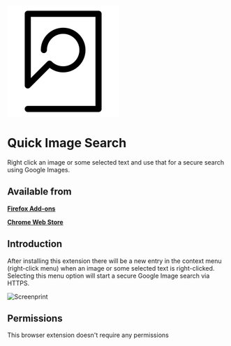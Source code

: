 ![Quick Image Search](icon.svg)

Quick Image Search
===
Right click an image or some selected text and use that for a secure search using Google Images.


Available from
---
**[Firefox Add-ons](https://addons.mozilla.org/en-US/firefox/addon/quick-image-search/)**

**[Chrome Web Store](https://chrome.google.com/webstore/detail/quick-image-search/ihbfgploaolhdcfohgmkgeelahfghngd)**


Introduction
---
After installing this extension there will be a new entry in the context menu (right-click menu) 
when an image or some selected text is right-clicked. Selecting this menu option will start a secure Google Image search via HTTPS.

![Screenprint](http://i.imgur.com/FZf2T69.png)


Permissions
---
This browser extension doesn't require any permissions


